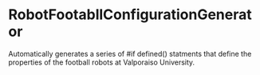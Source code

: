 # RobotFootabllConfigurationGenerator
Automatically generates a series of #if defined() statments that define the properties of the football robots at Valporaiso University.
